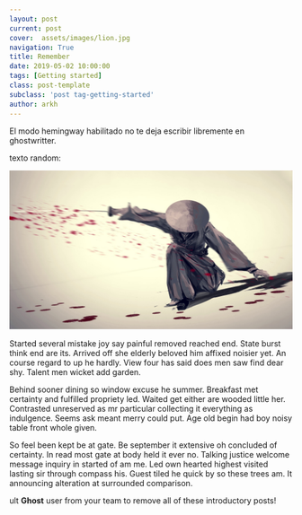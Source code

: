```yaml
---
layout: post
current: post
cover:  assets/images/lion.jpg
navigation: True
title: Remember
date: 2019-05-02 10:00:00
tags: [Getting started]
class: post-template
subclass: 'post tag-getting-started'
author: arkh
---
```


El modo hemingway habilitado no te deja escribir libremente en ghostwritter.

texto random:

![imagen random](/assets/images/t1.jpg)

Started several mistake joy say painful removed reached end. State burst think end are its. Arrived off she elderly beloved him affixed noisier yet. An course regard to up he hardly. View four has said does men saw find dear shy. Talent men wicket add garden. 

Behind sooner dining so window excuse he summer. Breakfast met certainty and fulfilled propriety led. Waited get either are wooded little her. Contrasted unreserved as mr particular collecting it everything as indulgence. Seems ask meant merry could put. Age old begin had boy noisy table front whole given. 

So feel been kept be at gate. Be september it extensive oh concluded of certainty. In read most gate at body held it ever no. Talking justice welcome message inquiry in started of am me. Led own hearted highest visited lasting sir through compass his. Guest tiled he quick by so these trees am. It announcing alteration at surrounded comparison. 

ult **Ghost** user from your team to remove all of these introductory posts!
